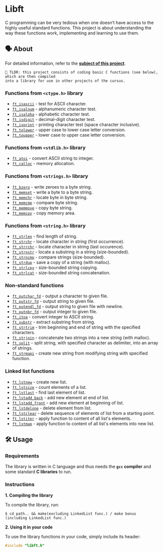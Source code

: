 # Libft
C programming can be very tedious when one doesn’t have access to the highly useful standard functions. This project is about understanding the way these functions work, implementing and learning to use them.

## 🗣️ About

For detailed information, refer to the [**subject of this project**](https://github.com/CagatayUtku/Libft/).

	🚀 TLDR: this project consists of coding basic C functions (see below), which are then compiled
	into a library for use in other projects of the cursus.

### Functions from `<ctype.h>` library

* [`ft_isascii`](./ft_isascii.c)		- test for ASCII character.
* [`ft_isalnum`](./ft_isalnum.c)			- alphanumeric character test.
* [`ft_isalpha`](./ft_isalpha.c)			- alphabetic character test.
* [`ft_isdigit`](./ft_isdigit.c)			- decimal-digit character test.
* [`ft_isprint`](./ft_isprint.c)			- printing character test (space character inclusive).
* [`ft_tolower`](./ft_tolower.c)			- upper case to lower case letter conversion.
* [`ft_toupper`](./ft_toupper.c)			- lower case to upper case letter conversion.

### Functions from `<stdlib.h>` library

* [`ft_atoi`](./ft_atoi.c)		- convert ASCII string to integer.
* [`ft_calloc`](./ft_calloc.c)	- memory allocation.

### Functions from `<strings.h>` library

* [`ft_bzero`](./ft_bzero.c)		- write zeroes to a byte string.
* [`ft_memset`](./ft_memset.c)		- write a byte to a byte string.
* [`ft_memchr`](./ft_memchr.c)		- locate byte in byte string.
* [`ft_memcmp`](./ft_memcmp.c)		- compare byte string.
* [`ft_memmove`](./ft_memmove.c)	- copy byte string.
* [`ft_memcpy`](./ft_memcpy.c)		- copy memory area.

### Functions from `<string.h>` library

* [`ft_strlen`](./ft_strlen.c)				- find length of string.
* [`ft_strchr`](./ft_strchr.c)				- locate character in string (first occurrence).
* [`ft_strrchr`](./ft_strrchr.c)			- locate character in string (last occurence).
* [`ft_strnstr`](./ft_strnstr.c)			- locate a substring in a string (size-bounded).
* [`ft_strncmp`](./ft_strncmp.c)			- compare strings (size-bounded).
* [`ft_strdup`](./ft_strdup.c)				- save a copy of a string (with malloc).
* [`ft_strlcpy`](./ft_strlcpy.c)			- size-bounded string copying.
* [`ft_strlcat`](./ft_strlcat.c)			- size-bounded string concatenation.

### Non-standard functions

* [`ft_putchar_fd`](./ft_putchar_fd.c)		- output a character to given file.
* [`ft_putstr_fd`](./ft_putstr_fd.c)		- output string to given file.
* [`ft_putendl_fd`](./ft_putendl_fd.c)		- output string to given file with newline.
* [`ft_putnbr_fd`](./ft_putnbr_fd.c)		- output integer to given file.
* [`ft_itoa`](./ft_itoa.c)					- convert integer to ASCII string.
* [`ft_substr`](./ft_substr.c)				- extract substring from string.
* [`ft_strtrim`](./ft_strtrim.c)			- trim beginning and end of string with the specified characters.
* [`ft_strjoin`](./ft_strjoin.c)			- concatenate two strings into a new string (with malloc).
* [`ft_split`](./ft_split.c)				- split string, with specified character as delimiter, into an array of strings.
* [`ft_strmapi`](./ft_strmapi.c)			- create new string from modifying string with specified function.

### Linked list functions

* [`ft_lstnew`](./ft_lstnew.c)				- create new list.
* [`ft_lstsize`](./ft_lstsize.c)			- count elements of a list.
* [`ft_lstlast`](./ft_lstlast.c)			- find last element of list.
* [`ft_lstadd_back`](./ft_lstadd_back.c)	- add new element at end of list.
* [`ft_lstadd_front`](./ft_lstadd_front.c)	- add new element at beginning of list.
* [`ft_lstdelone`](./ft_lstdelone.c)		- delete element from list.
* [`ft_lstclear`](./ft_lstclear.c)			- delete sequence of elements of list from a starting point.
* [`ft_lstiter`](./ft_lstiter.c)			- apply function to content of all list's elements.
* [`ft_lstmap`](./ft_lstmap.c)				- apply function to content of all list's elements into new list.

## 🛠️ Usage

### Requirements

The library is written in C language and thus needs the **`gcc` compiler** and some standard **C libraries** to run.

### Instructions

**1. Compiling the library**

To compile the library, run:

```shell
$ cd path.. && make(excluding LinkedList func.) / make bonus (including LinkedList func.)
```

**2. Using it in your code**

To use the library functions in your code, simply include its header:

```C
#include "libft.h"
```
